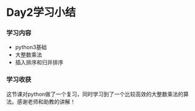 # Day2学习小结

### 学习内容

- python3基础
- 大整数乘法
- 插入排序和归并排序



### 学习收获

这节课对python做了一个复习，同时学习到了一个比较高效的大整数乘法的算法。感谢老师和助教的讲解！

